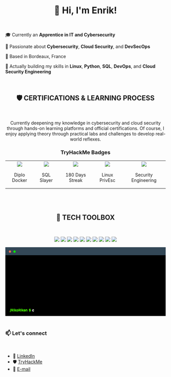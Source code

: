 <h1 align="center"> 👋 Hi, I'm Enrik! </h1><br>

🎓 Currently an **Apprentice in IT and Cybersecurity**  

🔐 Passionate about **Cybersecurity**, **Cloud Security**, and **DevSecOps**

📍 Based in Bordeaux, France 

🚀 Actually building my skills in **Linux**, **Python**, **SQL**, **DevOps**, and **Cloud Security Engineering**

<br>

<h2 align="center"> 🛡️ CERTIFICATIONS & LEARNING PROCESS</h2>
<br>
<p align="center"> Currently deepening my knowledge in cybersecurity and cloud security through hands-on learning platforms and official certifications. Of course, I enjoy applying theory through practical labs and challenges to develop real-world reflexes.</p>

<h3 align="center">TryHackMe Badges</h3>

<table align="center" style="border: none;" margin="24px;">
    <tr>
        <td align="center">
            <img src="https://tryhackme.com/img/badges/containersecurity.svg" width="120px"><br>
            <p>Diplo Docker</p>
        </td>
        <td align="center">
            <img src="https://tryhackme.com/img/badges/injection.svg" width="120px"><br>
            <p>SQL Slayer</p>    
        </td>
        <td align="center">
            <img src="https://tryhackme.com/img/badges/streak180.svg" width="120px"><br>
            <p>180 Days Streak</p>
        </td>
         <td align="center">
            <img src="https://tryhackme.com/img/badges/linuxprivesc.svg" width="120px"><br>
            <p>Linux PrivEsc</p>    
        </td>
         <td align="center">
            <img src="https://tryhackme.com/img/badges/introtosecurityengineering.svg" width="120px"><br>
            <p>Security Engineering</p>    
        </td>
    </tr>
</table>

<br><br>

<h2 align="center"> 🔧 TECH TOOLBOX </h2>
<br>

<p align="center">
    <img src="https://img.shields.io/badge/Python-3776AB?logo=python&logoColor=fff">
    <img src="https://img.shields.io/badge/JavaScript-F7DF1E?logo=javascript&logoColor=000">
    <img src="https://img.shields.io/badge/Bash-4EAA25?logo=gnubash&logoColor=fff">
    <img src="https://img.shields.io/badge/MySQL-4479A1?logo=mysql&logoColor=fff">
    <img src="https://img.shields.io/badge/HTML-%23E34F26.svg?logo=html5&logoColor=white">
    <img src="https://img.shields.io/badge/CSS-639?logo=css&logoColor=fff">
    <img src="https://img.shields.io/badge/Linux-FCC624?logo=linux&logoColor=black">
    <img src="https://custom-icon-badges.demolab.com/badge/Windows-0078D6?logo=windows11&logoColor=white">
    <img src="https://img.shields.io/badge/Kali%20Linux-557C94?logo=kalilinux&logoColor=fff">
    <img src="https://img.shields.io/badge/Docker-2496ED?logo=docker&logoColor=fff">
</p>

<div align="center">
    <img src=./assets/about-skills_terminal.gif>
</div>

<br>
<h3 align="left"> 📫 Let's connect </h3>
<br>

- 🤝 [LinkedIn](https://www.linkedin.com/in/enrik-dolle/)
- 🛡️ [TryHackMe](https://tryhackme.com/p/RikoRiken)
- 📩 [E-mail](enrikdolle.pro@gmail.com)
